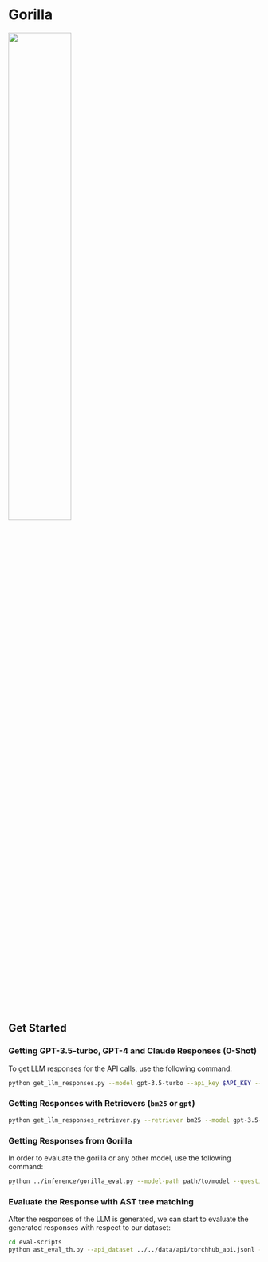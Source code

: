 # Gorilla

<img src="https://github.com/ShishirPatil/gorilla/blob/gh-pages/assets/img/logo.png" width="50%" height="50%">

## Get Started

### Getting GPT-3.5-turbo, GPT-4 and Claude Responses (0-Shot)

To get LLM responses for the API calls, use the following command:

```bash
python get_llm_responses.py --model gpt-3.5-turbo --api_key $API_KEY --output_file gpt-3.5-turbo_torchhub_0_shot.jsonl --question_data eval-data/questions/torchhub/questions_torchhub_0_shot.jsonl --api_name torchhub
```

### Getting Responses with Retrievers (`bm25` or `gpt`)

```bash
python get_llm_responses_retriever.py --retriever bm25 --model gpt-3.5-turbo --api_key $API_KEY --output_file gpt-3.5-turbo_torchhub_0_shot.jsonl --question_data eval-data/questions/torchhub/questions_torchhub_0_shot.jsonl --api_name torchhub --api_dataset ../data/api/torchhub_api.jsonl
```

### Getting Responses from Gorilla

In order to evaluate the gorilla or any other model, use the following command:

```bash
python ../inference/gorilla_eval.py --model-path path/to/model --question-file path/to/questions.jsonl --answer-file path/to/answers.jsonl
```



### Evaluate the Response with AST tree matching

After the responses of the LLM is generated, we can start to evaluate the generated responses with respect to our dataset:

```bash 
cd eval-scripts
python ast_eval_th.py --api_dataset ../../data/api/torchhub_api.jsonl --apibench ../../data/apibench/torchhub_eval.json --llm_responses ../eval-data/responses/torchhub/response_torchhub_Gorilla_FT_0_shot.jsonl
```

